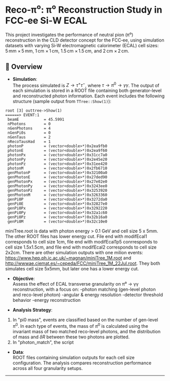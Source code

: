 # Reco‑π⁰: π⁰ Reconstruction Study in FCC‑ee Si‑W ECAL

This project investigates the performance of neutral pion (π⁰) reconstruction in the CLD detector concept for the FCC‑ee, using simulation datasets with varying Si‑W electromagnetic calorimeter (ECAL) cell sizes: 5 mm × 5 mm, 1 cm × 1 cm, 1.5 cm × 1.5 cm, and 2 cm × 2 cm.

## 🧪 Overview

- **Simulation**:  
 The process simulated is $Z \rightarrow \tau^+ \tau^-$, where $\tau \rightarrow \pi^0 \rightarrow \gamma\gamma$. 
  The output of each simulation is stored in a ROOT file containing both generator-level and reconstructed photon information. Each event includes the following structure (sample output from `TTree::Show(1)`):
```
root [3] outtree->Show(1)
======> EVENT:1
 beamE           = 45.5991
 nPhotons        = 0
 nGenPhotons     = 4
 nGenPi0s        = 0
 nGenTaus        = 2
 nRecoTausHad    = 1
 photonP         = (vector<double>*)0x2ea9fb0
 photonE         = (vector<double>*)0x2ea9f60
 photonPx        = (vector<double>*)0x31cc7a0
 photonPy        = (vector<double>*)0x2e45e20
 photonPz        = (vector<double>*)0x31ee420
 photonM         = (vector<double>*)0x2fb6710
 genPhotonP      = (vector<double>*)0x32100a0
 genPhotonE      = (vector<double>*)0x27ded90
 genPhotonPx     = (vector<double>*)0x27e02e0
 genPhotonPy     = (vector<double>*)0x3243ee0
 genPhotonPz     = (vector<double>*)0x3253920
 genPhotonM      = (vector<double>*)0x3263360
 genPi0P         = (vector<double>*)0x3272da0
 genPi0E         = (vector<double>*)0x32827e0
 genPi0Px        = (vector<double>*)0x3292220
 genPi0Py        = (vector<double>*)0x32a1c60
 genPi0Pz        = (vector<double>*)0x32b16a0
 genPi0M         = (vector<double>*)0x32c10e0
```
miniTree.root is data with photon energy > 0.1 GeV and cell size 5 x 5mm. The other ROOT files has lower energy cut. File end with modifEcal1 corresponds to cell size 1cm, file end with modifEcal1p5 conrresponds to cell size 1.5x1.5cm, and file end with modifEcal2 corresponds to cell size 2x2cm. There are other simulation outputs with one milion events: https://www.hep.ph.ic.ac.uk/~magnan/miniTree_1M.root and http://wwwae.ciemat.es/~cepeda/FCC/miniTree_1M_22Jul.root. They both simulates cell size 5x5mm, but later one has a lower energy cut.

- **Objective**:  
Assess the effect of ECAL transverse granularity on π⁰ → γγ reconstruction, with a focus on:
-photon matching (gen-level photon and reco-level photon)
-angular & energy resolution
-detector threshold behavior
-energy reconstruction

- **Analysis Strategy**:
1. In "pi0 mass", events are classified based on the number of gen-level $\pi^0$. In each type of events, the mass of $\pi^0$ is calculated using the invariant mass of two matched reco-level photons, and the distribution of mass and $\delta R$ between these two photons are plotted.
2. In "photon_match", the script 

- **Data**:  
ROOT files containing simulation outputs for each cell size configuration. The analysis compares reconstruction performance across all four granularity setups.

---

